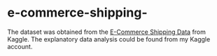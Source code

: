 # e-commerce-shipping-
The dataset was obtained from the <a href ="E-Commerce Shipping Data">E-Commerce Shipping Data</a> from Kaggle.
The explanatory data analysis could be found from my Kaggle account.
